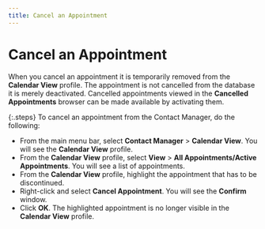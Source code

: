 ```yaml
---
title: Cancel an Appointment
---
```


# Cancel an Appointment


When you cancel an appointment it is temporarily removed from the **Calendar View** profile. The appointment  is not cancelled from the database it is merely deactivated. Cancelled  appointments viewed in the **Cancelled 
 Appointments** browser can be made available by activating them.


{:.steps}
To cancel an appointment from the Contact  Manager, do the following:

- From the main  menu bar, select **Contact Manager**  > **Calendar View**. You will see  the **Calendar View** profile.
- From the **Calendar View** profile, select **View** > **All 
 Appointments/Active Appointments**. You will see a list of appointments.
- From the **Calendar View** profile, highlight the  appointment that has to be discontinued.
- Right-click  and select **Cancel Appointment**.  You will see the **Confirm** window.
- Click **OK**. The highlighted appointment is no  longer visible in the **Calendar View**  profile.

